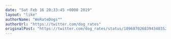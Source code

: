 ```yaml
---
date: "Sat Feb 16 20:33:45 +0000 2019"
layout: "like"
authorName: "WeRateDogs™"
authorUrl: "https://twitter.com/dog_rates"
originalPost: "https://twitter.com/dog_rates/status/1096870268394340352"
---
```

